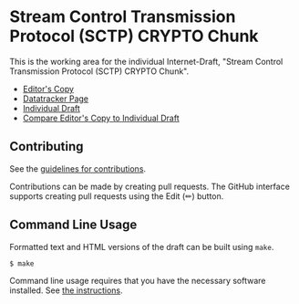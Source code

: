 # Stream Control Transmission Protocol (SCTP) CRYPTO Chunk

This is the working area for the individual Internet-Draft, "Stream Control Transmission Protocol (SCTP) CRYPTO Chunk".

* [Editor's Copy](https://gloinul.github.io/draft-westerlund-tsvwg-sctp-dtls-chunk/#go.draft-westerlund-tsvwg-sctp-dtls-chunk.html)
* [Datatracker Page](https://datatracker.ietf.org/doc/draft-westerlund-tsvwg-sctp-dtls-chunk)
* [Individual Draft](https://datatracker.ietf.org/doc/html/draft-westerlund-tsvwg-sctp-dtls-chunk)
* [Compare Editor's Copy to Individual Draft](https://gloinul.github.io/draft-westerlund-tsvwg-sctp-dtls-chunk/#go.draft-westerlund-tsvwg-sctp-dtls-chunk.diff)


## Contributing

See the
[guidelines for contributions](https://github.com/gloinul/draft-westerlund-tsvwg-sctp-dtls-chunk/blob/main/CONTRIBUTING.md).

Contributions can be made by creating pull requests.
The GitHub interface supports creating pull requests using the Edit (✏) button.


## Command Line Usage

Formatted text and HTML versions of the draft can be built using `make`.

```sh
$ make
```

Command line usage requires that you have the necessary software installed.  See
[the instructions](https://github.com/martinthomson/i-d-template/blob/main/doc/SETUP.md).

